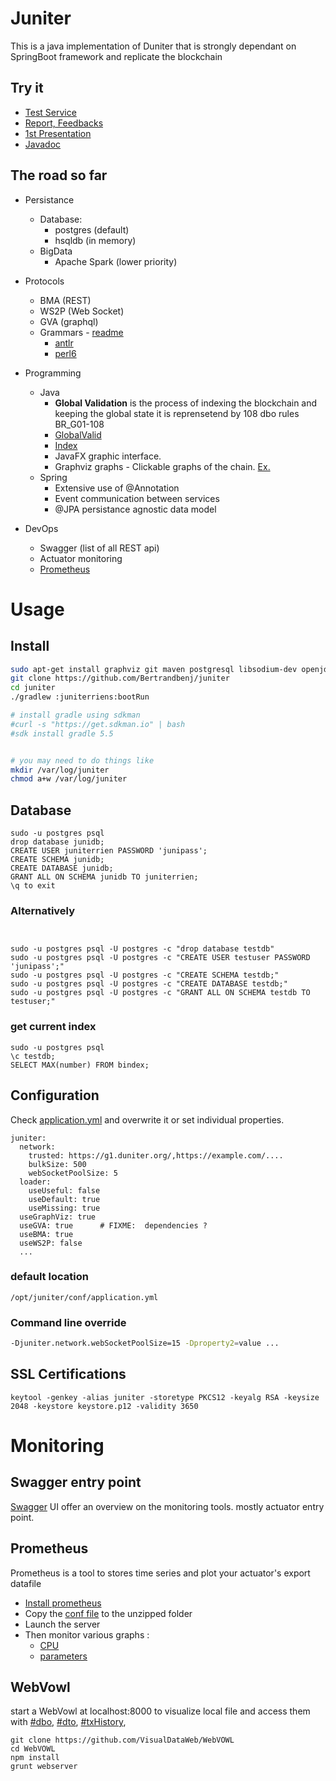 # Juniter 
This is a java implementation of Duniter that is strongly dependant on
SpringBoot framework and replicate the blockchain

## Try it 

 - [Test Service](https://juniter.bnimajneb.online:8443/)
 - [Report, Feedbacks](https://github.com/Bertrandbenj/juniter/issues/new)
 - [1st Presentation](http://bertrandbenjamin.com/juniter/presentation/)
 - [Javadoc](http://bertrandbenjamin.com/juniter/javadoc/index.html?overview-summary.html)


## The road so far 
- Persistance
    - Database: 
        -  postgres (default)
        -  hsqldb (in memory)
    - BigData
        - Apache Spark (lower priority)
- Protocols 
  - BMA (REST)
  - WS2P (Web Socket) 
  - GVA (graphql) 
  - Grammars - [readme](grammar/README.md)
      - [antlr](juniter/src/main/antlr/JuniterGrammar.p4) 
      - [perl6](grammar/grammar.pl6) 
- Programming 
  - Java
    - **Global Validation** is the process of indexing the blockchain and keeping the global state it is reprensetend by 108 dbo rules BR_G01-108 
    - [GlobalValid](src/main/java/juniter/core/validation/GlobalValid.java) 
    - [Index](src/main/java/juniter/repository/memory/Index.java)
    - JavaFX graphic interface. 
    - Graphviz graphs - Clickable graphs of the chain. 
      [Ex.](https://juniter.bnimajneb.online:8443/graphviz/svg/block/127128)
  - Spring 
    - Extensive use of @Annotation
    - Event communication between services
    - @JPA persistance agnostic data model 

- DevOps
    - Swagger (list of all REST api)
    - Actuator monitoring
    - [Prometheus](#Prometheus)
 
    
# Usage 
## Install 

```bash
sudo apt-get install graphviz git maven postgresql libsodium-dev openjdk-11-jdk openjfx
git clone https://github.com/Bertrandbenj/juniter
cd juniter 
./gradlew :juniterriens:bootRun

# install gradle using sdkman 
#curl -s "https://get.sdkman.io" | bash
#sdk install gradle 5.5


# you may need to do things like
mkdir /var/log/juniter
chmod a+w /var/log/juniter

```
## Database 
```
sudo -u postgres psql
drop database junidb;
CREATE USER juniterrien PASSWORD 'junipass';
CREATE SCHEMA junidb;
CREATE DATABASE junidb;
GRANT ALL ON SCHEMA junidb TO juniterrien;
\q to exit
```
###  Alternatively
```

 
sudo -u postgres psql -U postgres -c "drop database testdb"
sudo -u postgres psql -U postgres -c "CREATE USER testuser PASSWORD 'junipass';"
sudo -u postgres psql -U postgres -c "CREATE SCHEMA testdb;"
sudo -u postgres psql -U postgres -c "CREATE DATABASE testdb;"
sudo -u postgres psql -U postgres -c "GRANT ALL ON SCHEMA testdb TO testuser;"
```

### get current index  
```
sudo -u postgres psql
\c testdb;
SELECT MAX(number) FROM bindex;
```

## Configuration
Check [application.yml](src/main/resources/application.yml) and
overwrite it or set individual properties.

``` 
juniter:
  network:
    trusted: https://g1.duniter.org/,https://example.com/....
    bulkSize: 500
    webSocketPoolSize: 5
  loader:
    useUseful: false
    useDefault: true
    useMissing: true
  useGraphViz: true
  useGVA: true      # FIXME:  dependencies ?
  useBMA: true
  useWS2P: false
  ... 
```

### default location
``` 
/opt/juniter/conf/application.yml
``` 

### Command line override
```bash
-Djuniter.network.webSocketPoolSize=15 -Dproperty2=value ...
```



## SSL Certifications
```
keytool -genkey -alias juniter -storetype PKCS12 -keyalg RSA -keysize 2048 -keystore keystore.p12 -validity 3650
```


# Monitoring

## Swagger entry point
[Swagger](https://localhost:8443/swagger-ui.html?urls.primaryName=Technical%20monitoring)
UI offer an overview on the monitoring tools. mostly actuator entry
point.  


## Prometheus

Prometheus is a tool to stores time series and plot your actuator's
export datafile

-  [Install prometheus](https://prometheus.io/docs/prometheus/latest/installation/) 
-  Copy the
   [conf file](./juniterriens/src/main/resources/prometheus.yml) to
   the unzipped folder
-  Launch the server
- Then monitor various graphs :
  - [CPU](http://localhost:9090/graph?g0.range_input=1h&g0.expr=process_cpu_usage&g0.tab=0)
  - [parameters](http://localhost:9090/new/graph?g0.expr=blockchain_parameters_seconds_sum&g0.tab=0&g0.stacked=0&g0.range_input=1h)


## WebVowl 
start a WebVowl at localhost:8000 to visualize local file and access
them with [#dbo](https://localhost:8443/jena/json/ontology/dbo),
[#dto](https://localhost:8443/jena/json/ontology/dto),
[#txHistory](https://localhost:8443/jena/json/query/txHistory),
```
git clone https://github.com/VisualDataWeb/WebVOWL
cd WebVOWL
npm install 
grunt webserver
```